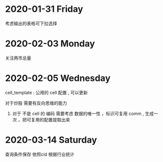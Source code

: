 # 2020-01-31  Friday 
   考虑输出的表格可下拉选择


# 2020-02-03  Monday 
关注两市总量   

# 2020-02-05  Wednesday 

cell_template :
    公用的 cell 配置 , 可以更新 


对于炒股 需要有反向思维的能力 

1. 对于 不是 cell 的 编码 需要考虑 数据的唯一性 ，标识可复用 comm , 生成一次 ，把可复用的配置提取出来 


# 2020-03-14  Saturday 

查询条件保存 依照cid 
根据行业统计 
